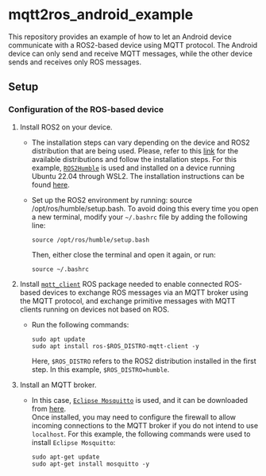 # mqtt2ros_android_example
This repository provides an example of how to let an Android device communicate with a ROS2-based device using MQTT protocol.
The Android device can only send and receive MQTT messages, while the other device sends and receives only ROS messages.

## Setup
### Configuration of the ROS-based device
1. Install ROS2 on your device.
   * The installation steps can vary depending on the device and ROS2 distribution that are being used. Please, refer to this [link](https://docs.ros.org/en/rolling/Releases.html) for the available distributions and follow the installation steps.
    For this example, [`ROS2Humble`](https://docs.ros.org/en/rolling/Releases/Release-Humble-Hawksbill.html) is used and installed on a device running Ubuntu 22.04 through WSL2.
    The installation instructions can be found [here](https://docs.ros.org/en/humble/Installation/Ubuntu-Install-Debians.html).
   
   * Set up the ROS2 environment by running: source /opt/ros/humble/setup.bash.
    To avoid doing this every time you open a new terminal, modify your `~/.bashrc` file by adding the following line:

     ```
     source /opt/ros/humble/setup.bash
     ```
     Then, either close the terminal and open it again, or run:
     ```
     source ~/.bashrc
     ```

2. Install [`mqtt_client`](https://wiki.ros.org/mqtt_client) ROS package needed to enable connected ROS-based devices to exchange ROS messages via an MQTT broker using the MQTT protocol, and exchange primitive messages with MQTT clients running on devices not based on ROS.
   * Run the following commands:
     
     ```
     sudo apt update
     sudo apt install ros-$ROS_DISTRO-mqtt-client -y
     ```
     Here, `$ROS_DISTRO` refers to the ROS2 distribution installed in the first step. In this example, `$ROS_DISTRO=humble`.
  
3. Install an MQTT broker.
    * In this case, [`Eclipse Mosquitto`](https://mosquitto.org/) is used, and it can be downloaded from [here](https://mosquitto.org/download/). \
    Once installed, you may need to configure the firewall to allow incoming connections to the MQTT broker if you do not intend to use `localhost`.
    For this example, the following commands were used to install `Eclipse Mosquitto`:

      ```
      sudo apt-get update
      sudo apt-get install mosquitto -y
      ```
